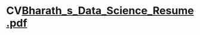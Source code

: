 # CV[Bharath_s_Data_Science_Resume.pdf](https://github.com/Bharath-Chowdhary-N/CV/files/8707647/Bharath_s_Data_Science_Resume.pdf)
